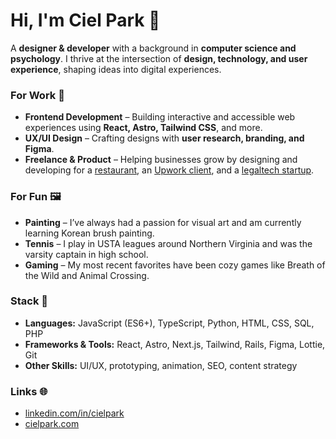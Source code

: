 # Hi, I'm Ciel Park 🌱

A **designer & developer** with a background in **computer science and psychology**. I thrive at the intersection of **design, technology, and user experience**, shaping ideas into digital experiences.

### For Work 💼
- **Frontend Development** – Building interactive and accessible web experiences using **React, Astro, Tailwind CSS**, and more.
- **UX/UI Design** – Crafting designs with **user research, branding, and Figma**.
- **Freelance & Product** – Helping businesses grow by designing and developing for a [restaurant](https://www.bangbop.com), an [Upwork client](https://chariotsbookkeeping.com/), and a [legaltech startup](https://hellokeepsake.com).

### For Fun 🖼️
- **Painting** – I’ve always had a passion for visual art and am currently learning Korean brush painting.
- **Tennis** – I play in USTA leagues around Northern Virginia and was the varsity captain in high school.
- **Gaming** – My most recent favorites have been cozy games like Breath of the Wild and Animal Crossing.

### Stack 🔧
- **Languages:** JavaScript (ES6+), TypeScript, Python, HTML, CSS, SQL, PHP
- **Frameworks & Tools:** React, Astro, Next.js, Tailwind, Rails, Figma, Lottie, Git
- **Other Skills:** UI/UX, prototyping, animation, SEO, content strategy

### Links 🌐
- [linkedin.com/in/cielpark](https://www.linkedin.com/in/parkciel)
- [cielpark.com](https://www.cielpark.com)
